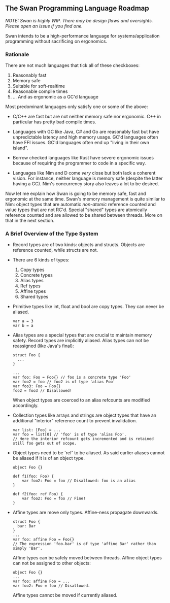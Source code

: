 ## The Swan Programming Language Roadmap

*NOTE: Swan is highly WIP. There may be design flaws and oversights. Please open an issue if you find one.*

Swan intends to be a high-performance language for systems/application programming without sacrificing on ergonomics.

### Rationale

There are not much languages that tick all of these checkboxes:

1) Reasonably fast
2) Memory safe
3) Suitable for soft-realtime
4) Reasonable compile times
5) ... And as ergonomic as a GC'd language

Most predominant languages only satisfy one or some of the above:

* C/C++ are fast but are not neither memory safe nor ergonomic. C++ in particular has pretty bad
  compile times.

* Languages with GC like Java, C# and Go are reasonably fast but have unpredictable latency
  and high memory usage. GC'd languages often have FFI issues. GC'd languages often end up
  "living in their own island".
  
* Borrow checked languages like Rust have severe ergonomic issues because of requiring the
  programmer to code in a specific way.

* Languages like Nim and D come *very* close but both lack a coherent vision. For instance, neither 
  language is memory safe (despite the latter having a GC). Nim's concurrency story also leaves a lot to be desired.
 
Now let me explain how Swan is going to be memory safe, fast and ergonomic at the same time. Swan's memory management is quite similar to Nim: object types that are automatic *non-atomic* reference counted and value types that are not RC'd. Special "shared" types are atomically reference counted and are allowed to be shared between threads. More on that in the next section.

### A Brief Overview of the Type System

* Record types are of two kinds: objects and structs. Objects are reference counted, while structs
  are not.

* There are 6 kinds of types:
  1) Copy types
  2) Concrete types
  3) Alias types
  4) Ref types
  5) Affine types
  6) Shared types

* Primitive types like int, float and bool are copy types. They can never be aliased.
  ```
  var a = 3
  var b = a
  ```

* Alias types are a special types that are crucial to maintain memory safety. Record types are implicitly aliased. Alias types can not be reassigned (like Java's final):
  ```
  struct Foo {
    ...
  }

  ...
  var foo: Foo = Foo{} // foo is a concrete type 'Foo'
  var foo2 = foo // foo2 is of type 'alias Foo'
  var foo3: Foo = Foo{}
  foo2 = foo3 // Disallowed!
  ```
  When object types are coerced to an alias refcounts are modified accordingly.

* Collection types like arrays and strings are object types that have an additional "interior" reference count to prevent invalidation.
  ```
  var list: [Foo] = ...
  var foo = list[0] // 'foo' is of type 'alias Foo'. 
  // Here the interior refcount gets incremented and is retained still foo gets out of scope.
  ```

* Object types need to be 'ref' to be aliased. As said earlier aliases cannot be aliased if it is of an object type.
  ```
  object Foo {}

  def f1(foo: Foo) {
      var foo2: Foo = foo // Disallowed: foo is an alias
  }

  def f2(foo: ref Foo) {
      var foo2: Foo = foo // Fine!
  }
  ```

* Affine types are move only types. Affine-ness propagate downwards.

  ```
  struct Foo {
    bar: Bar
  }
  ...
  var foo: affine Foo = Foo{} 
  // The expression 'foo.bar' is of type 'affine Bar' rather than simply 'Bar'.
  ```
  Affine types can be safely moved between threads. Affine object types can not be assigned to
  other objects:
  ```
  object Foo {}
  ...
  var foo: affine Foo = ...
  var foo2: Foo = foo // Disallowed.
  ```
  Affine types cannot be moved if currently aliased.
